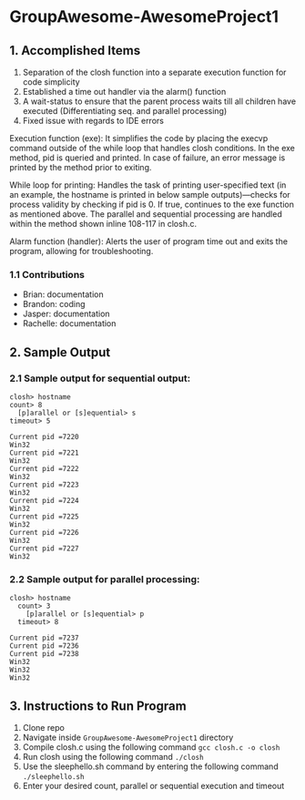 # GroupAwesome-AwesomeProject1

## 1. Accomplished Items
1. Separation of the closh function into a separate execution function for code simplicity
2. Established a time out handler via the alarm() function
3. A wait-status to ensure that the parent process waits till all children have executed (Differentiating seq. and parallel processing)
4. Fixed issue with regards to IDE errors


Execution function (exe): It simplifies the code by placing the execvp command outside of the while loop that handles closh conditions. In the exe method, pid is queried and printed. In case of failure, an error message is printed by the method prior to exiting.

While loop for printing: Handles the task of printing user-specified text (in an example, the hostname is printed in below sample outputs)—checks for process validity by checking if pid is 0. If true, continues to the exe function as mentioned above. The parallel and sequential processing are handled within the method shown inline 108-117 in closh.c.

Alarm function (handler): 
Alerts the user of program time out and exits the program, allowing for troubleshooting.  

### 1.1 Contributions
- Brian: documentation
- Brandon: coding
- Jasper: documentation
- Rachelle: documentation


## 2. Sample Output
### 2.1 Sample output for sequential output: 
```
closh> hostname
count> 8
  [p]arallel or [s]equential> s
timeout> 5

Current pid =7220
Win32
Current pid =7221
Win32
Current pid =7222
Win32
Current pid =7223
Win32
Current pid =7224
Win32
Current pid =7225
Win32
Current pid =7226
Win32
Current pid =7227
Win32
```

### 2.2 Sample output for parallel processing: 
```
closh> hostname
  count> 3
    [p]arallel or [s]equential> p
  timeout> 8
  
Current pid =7237
Current pid =7236
Current pid =7238
Win32
Win32
Win32
```

## 3. Instructions to Run Program
1. Clone repo
2. Navigate inside `GroupAwesome-AwesomeProject1` directory
3. Compile closh.c using the following command `gcc closh.c -o closh`
4. Run closh using the following command `./closh`
5. Use the sleephello.sh command by entering the following command `./sleephello.sh`
6. Enter your desired count, parallel or sequential execution and timeout
